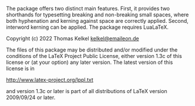 The package offers two distinct main features.
First, it provides two shorthands for typesetting breaking
and non-breaking small spaces, where both hyphenation and
kerning against space are correctly applied.
Second, interword kerning can be applied.
The package requires LuaLaTeX.

Copyright (c) 2022 Thomas Kelkel kelkel@emaileon.de

The files of this package may be distributed and/or
modified under the conditions of the LaTeX Project
Public License, either version 1.3c of this license
or (at your option) any later version. The latest
version of this license is in

   http://www.latex-project.org/lppl.txt

and version 1.3c or later is part of all distributions
of LaTeX version 2009/09/24 or later.